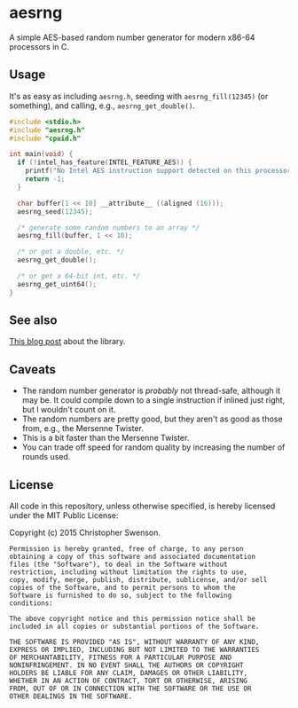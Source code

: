 # aesrng

A simple AES-based random number generator for modern x86-64 processors in C.

## Usage

It's as easy as including `aesrng.h`, seeding with `aesrng_fill(12345)` (or something),
and calling, e.g., `aesrng_get_double()`.

```c
#include <stdio.h>
#include "aesrng.h"
#include "cpuid.h"

int main(void) {
  if (!intel_has_feature(INTEL_FEATURE_AES)) {
    printf("No Intel AES instruction support detected on this processor\n");
    return -1;
  }

  char buffer[1 << 10] __attribute__ ((aligned (16)));
  aesrng_seed(12345);

  /* generate some random numbers to an array */
  aesrng_fill(buffer, 1 << 10);

  /* or get a double, etc. */
  aesrng_get_double();

  /* or get a 64-bit int, etc. */
  aesrng_get_uint64();
}
```

## See also

[This blog post](http://caswenson.com) about the library.

## Caveats

* The random number generator is *probably* not thread-safe, although it
  may be. It could compile down to a single instruction if inlined just right,
  but I wouldn't count on it.
* The random numbers are pretty good, but they aren't as good as those from, e.g.,
  the Mersenne Twister.
* This is a bit faster than the Mersenne Twister.
* You can trade off speed for random quality by increasing the number of rounds
  used.

## License

All code in this repository, unless otherwise specified, is hereby
licensed under the MIT Public License:

Copyright (c) 2015 Christopher Swenson.

	Permission is hereby granted, free of charge, to any person
	obtaining a copy of this software and associated documentation
	files (the "Software"), to deal in the Software without
	restriction, including without limitation the rights to use,
	copy, modify, merge, publish, distribute, sublicense, and/or sell
	copies of the Software, and to permit persons to whom the
	Software is furnished to do so, subject to the following
	conditions:

	The above copyright notice and this permission notice shall be
	included in all copies or substantial portions of the Software.

	THE SOFTWARE IS PROVIDED "AS IS", WITHOUT WARRANTY OF ANY KIND,
	EXPRESS OR IMPLIED, INCLUDING BUT NOT LIMITED TO THE WARRANTIES
	OF MERCHANTABILITY, FITNESS FOR A PARTICULAR PURPOSE AND
	NONINFRINGEMENT. IN NO EVENT SHALL THE AUTHORS OR COPYRIGHT
	HOLDERS BE LIABLE FOR ANY CLAIM, DAMAGES OR OTHER LIABILITY,
	WHETHER IN AN ACTION OF CONTRACT, TORT OR OTHERWISE, ARISING
	FROM, OUT OF OR IN CONNECTION WITH THE SOFTWARE OR THE USE OR
	OTHER DEALINGS IN THE SOFTWARE.
